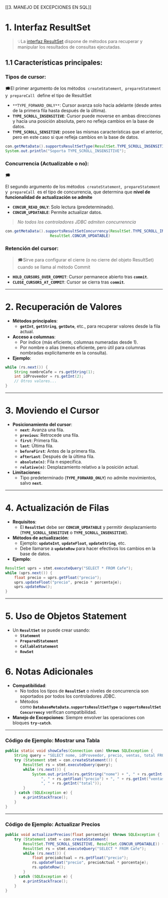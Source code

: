 [[3. MANEJO DE EXCEPCIONES EN SQL]]
# **1. Interfaz ResultSet**


>💡La [interfaz ResultSet](https://docs.oracle.com/en/java/javase/21/docs/api/java.sql/java/sql/ResultSet.html) dispone de métodos para recuperar y manipular los resultados de consultas ejecutadas.


## **1.1 Características principales**:

### **Tipos de cursor**:



🗯️El primer argumento de los métodos  `createStatement`,  `prepareStatement`  y  `prepareCall`  define el tipo de ResultSet


- `**TYPE_FORWARD_ONLY**`: Cursor avanza solo hacia adelante (desde antes de la primera fila hasta después de la última).
- **`TYPE_SCROLL_INSENSITIVE`**: Cursor puede moverse en ambas direcciones y hacía una posición absoluta, pero no refleja cambios en la base de datos.
- **`TYPE_SCROLL_SENSITIVE`**: posee las mismas características que el anterior, pero en este caso si que refleja cambios en la base de datos.

```java
con.getMetaData().supportsResultSetType(ResultSet.TYPE_SCROLL_INSENSITIVE); 
System.out.println("Soporta TYPE_SCROLL_INSENSITIVE");
```

### **Concurrencia (Actualizable o no)**:

<aside> 🗯️

El segundo argumento de los métodos  `createStatement`,  `prepareStatement`  y  `prepareCall`  es el tipo de concurrencia, que determina que **nivel de funcionalidad de actualización se admite**

</aside>

- **`CONCUR_READ_ONLY`**: Solo lectura (predeterminado).
- **`CONCUR_UPDATABLE`**: Permite actualizar datos.

> _No todos los controladores JDBC admiten concurrenncia_

```java
con.getMetaData().supportsResultSetConcurrency(ResultSet.TYPE_SCROLL_INSENSITIVE,
                    ResultSet.CONCUR_UPDATABLE)
```

### **Retención del cursor**:



>🗯️Sirve para configurar el cierre (o no cierre del objeto ResultSet) cuando se llama al método Commit



- **`HOLD_CURSORS_OVER_COMMIT`**: Cursor permanece abierto tras **`commit`**.
- **`CLOSE_CURSORS_AT_COMMIT`**: Cursor se cierra tras **`commit`**.

---

# **2. Recuperación de Valores**

- **Métodos principales**:
    - **`getInt`**, **`getString`**, **`getDate`**, etc., para recuperar valores desde la fila actual.
- **Acceso a columnas**:
    - Por índice (más eficiente, columnas numeradas desde 1).
    - Por nombre o alias (menos eficiente, pero útil para columnas nombradas explícitamente en la consulta).
- **Ejemplo**:

```java
while (rs.next()) {
    String nombreCafe = rs.getString(1);
    int idProveedor = rs.getInt(2);
    // Otros valores...
}
```

---

# **3. Moviendo el Cursor**

- **Posicionamiento del cursor**:
    - **`next`**: Avanza una fila.
    - **`previous`**: Retrocede una fila.
    - **`first`**: Primera fila.
    - **`last`**: Última fila.
    - **`beforeFirst`**: Antes de la primera fila.
    - **`afterLast`**: Después de la última fila.
    - **`absolute(n)`**: Fila n específica.
    - **`relative(n)`**: Desplazamiento relativo a la posición actual.
- **Limitaciones**:
    - Tipo predeterminado (**`TYPE_FORWARD_ONLY`**) no admite movimientos, salvo **`next`**.

---

# **4. Actualización de Filas**

- **Requisitos**:
    - El **`ResultSet`** debe ser **`CONCUR_UPDATABLE`** y permitir desplazamiento (**`TYPE_SCROLL_SENSITIVE`** o **`TYPE_SCROLL_INSENSITIVE`**).
- **Métodos de actualización**:
    - Ejemplo: **`updateInt`**, **`updateFloat`**, **`updateString`**, etc.
    - Debe llamarse a **`updateRow`** para hacer efectivos los cambios en la base de datos.
- **Ejemplo**:

```java
ResultSet uprs = stmt.executeQuery("SELECT * FROM Cafe");
while (uprs.next()) {
    float precio = uprs.getFloat("precio");
    uprs.updateFloat("precio", precio * porcentaje);
    uprs.updateRow();
}
```

---

# **5. Uso de Objetos Statement**

- Un **`ResultSet`** se puede crear usando:
    - **`Statement`**
    - **`PreparedStatement`**
    - **`CallableStatement`**
    - **`RowSet`**

# **6. Notas Adicionales**

- **Compatibilidad**:
    - No todos los tipos de **`ResultSet`** o niveles de concurrencia son soportados por todos los controladores JDBC.
    - Métodos como **`DatabaseMetaData.supportsResultSetType`** o **`supportsResultSetConcurrency`** verifican compatibilidad.
- **Manejo de Excepciones**: Siempre envolver las operaciones con bloques **`try-catch`**.

---

### **Código de Ejemplo: Mostrar una Tabla**

```java
public static void showCafes(Connection con) throws SQLException {
    String query = "SELECT nome, idProveedor, precio, ventas, total FROM Cafe";
    try (Statement stmt = con.createStatement()) {
        ResultSet rs = stmt.executeQuery(query);
        while (rs.next()) {
            System.out.println(rs.getString("nome") + ", " + rs.getInt("idProveedor") +
                ", " + rs.getFloat("precio") + ", " + rs.getInt("ventas") +
                ", " + rs.getInt("total"));
        }
    } catch (SQLException e) {
        e.printStackTrace();
    }
}
```

---

### **Código de Ejemplo: Actualizar Precios**

```java
public void actualizarPrecios(float porcentaje) throws SQLException {
    try (Statement stmt = con.createStatement(
        ResultSet.TYPE_SCROLL_SENSITIVE, ResultSet.CONCUR_UPDATABLE)) {
        ResultSet rs = stmt.executeQuery("SELECT * FROM Cafe");
        while (rs.next()) {
            float precioActual = rs.getFloat("precio");
            rs.updateFloat("precio", precioActual * porcentaje);
            rs.updateRow();
        }
    } catch (SQLException e) {
        e.printStackTrace();
    }
}
```